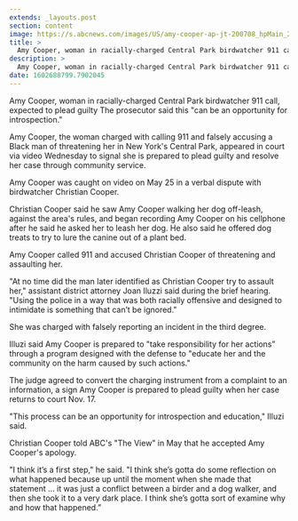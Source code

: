 ```yaml
--- 
extends: _layouts.post 
section: content 
image: https://s.abcnews.com/images/US/amy-cooper-ap-jt-200708_hpMain_2_16x9_992.jpg 
title: > 
  Amy Cooper, woman in racially-charged Central Park birdwatcher 911 call, expected to plead guilty 
description: > 
  Amy Cooper, woman in racially-charged Central Park birdwatcher 911 call, expected to plead guilty The prosecutor said this "can be an opportunity for introspection."Amy Cooper was caught on video on May 25 in a verbal dispute with birdwatcher Christian Cooper.Christian Cooper said he saw Amy Cooper walking her dog off-leash, against the area's rules, and began recording Amy Cooper on his cellphone after he said he asked her to leash her dog.Amy Cooper called 911 and accused Christian Cooper of threatening and assaulting her."At no time did the man later identified as Christian Cooper try to assault her," assistant district attorney Joan Iluzzi said during the brief hearing. 
date: 1602688799.7902045 
--- 
```

Amy Cooper, woman in racially-charged Central Park birdwatcher 911 call, expected to plead guilty The prosecutor said this "can be an opportunity for introspection."

Amy Cooper, the woman charged with calling 911 and falsely accusing a Black man of threatening her in New York's Central Park, appeared in court via video Wednesday to signal she is prepared to plead guilty and resolve her case through community service.

Amy Cooper was caught on video on May 25 in a verbal dispute with birdwatcher Christian Cooper.

Christian Cooper said he saw Amy Cooper walking her dog off-leash, against the area's rules, and began recording Amy Cooper on his cellphone after he said he asked her to leash her dog. He also said he offered dog treats to try to lure the canine out of a plant bed.

Amy Cooper called 911 and accused Christian Cooper of threatening and assaulting her.

"At no time did the man later identified as Christian Cooper try to assault her," assistant district attorney Joan Iluzzi said during the brief hearing. "Using the police in a way that was both racially offensive and designed to intimidate is something that can’t be ignored."

She was charged with falsely reporting an incident in the third degree.

Illuzi said Amy Cooper is prepared to "take responsibility for her actions” through a program designed with the defense to "educate her and the community on the harm caused by such actions."

The judge agreed to convert the charging instrument from a complaint to an information, a sign Amy Cooper is prepared to plead guilty when her case returns to court Nov. 17.

"This process can be an opportunity for introspection and education," Illuzi said.

Christian Cooper told ABC's "The View" in May that he accepted Amy Cooper's apology.

"I think it’s a first step," he said. "I think she’s gotta do some reflection on what happened because up until the moment when she made that statement … it was just a conflict between a birder and a dog walker, and then she took it to a very dark place. I think she’s gotta sort of examine why and how that happened.”